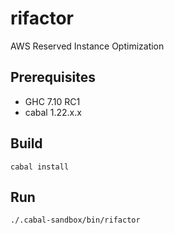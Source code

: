 # rifactor

AWS Reserved Instance Optimization

## Prerequisites

- GHC 7.10 RC1
- cabal 1.22.x.x

## Build

    cabal install

## Run

    ./.cabal-sandbox/bin/rifactor
